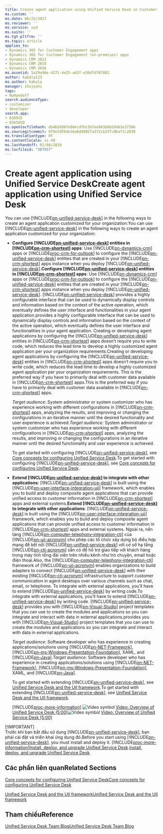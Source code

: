 ```yaml
---
title: Create agent application using Unified Service Desk in Customer Engagement apps | MicrosoftDocs
ms.custom: ''
ms.date: 08/23/2017
ms.reviewer: ''
ms.service: usd
ms.suite: ''
ms.tgt-pltfrm: ''
ms.topic: article
applies_to:
- Dynamics 365 for Customer Engagement apps
- Dynamics 365 for Customer Engagement (on-premises) apps
- Dynamics CRM 2013
- Dynamics CRM 2015
- Dynamics CRM 2016
ms.assetid: 5a29a96e-4271-4e25-a42f-e36d7d707882
author: kabala123
ms.author: kabala
manager: shujoshi
tags:
- NoHandoff
search.audienceType:
- customizer
- developer
search.app:
- D365CE
- D365USD
ms.openlocfilehash: db4b2609fe80ecdfbc3b7ee803b8b2d461e37306
ms.sourcegitcommit: 9f0efd59de16a6d9902fa372cb25fc0baf1c2838
ms.translationtype: HT
ms.contentlocale: vi-VN
ms.lasthandoff: 01/08/2019
ms.locfileid: "387557"
---
```

# <a name="create-agent-application-using-unified-service-desk"></a><span data-ttu-id="09a75-102">Create agent application using Unified Service Desk</span><span class="sxs-lookup"><span data-stu-id="09a75-102">Create agent application using Unified Service Desk</span></span>
 <span data-ttu-id="09a75-103">You can use [!INCLUDE[pn-unified-service-desk](../includes/pn-unified-service-desk.md)] in the following ways to create an agent application customized for your organization:</span><span class="sxs-lookup"><span data-stu-id="09a75-103">You can use [!INCLUDE[pn-unified-service-desk](../includes/pn-unified-service-desk.md)] in the following ways to create an agent application customized for your organization:</span></span>  
  
- <span data-ttu-id="09a75-104">**Configure [!INCLUDE[pn-unified-service-desk](../includes/pn-unified-service-desk.md)] entities in [!INCLUDE[pn-crm-shortest](../includes/pn-crm-shortest.md)] apps**: Use [!INCLUDE[pn-dynamics-crm](../includes/pn-dynamics-crm.md)] apps or [!INCLUDE[proc-crm-for-outlook](../includes/proc-crm-for-outlook.md)] to configure the [!INCLUDE[pn-unified-service-desk](../includes/pn-unified-service-desk.md)] entities that are created in your [!INCLUDE[pn-crm-shortest](../includes/pn-crm-shortest.md)] apps instance when you deploy [!INCLUDE[pn-unified-service-desk](../includes/pn-unified-service-desk.md)].</span><span class="sxs-lookup"><span data-stu-id="09a75-104">**Configure [!INCLUDE[pn-unified-service-desk](../includes/pn-unified-service-desk.md)] entities in [!INCLUDE[pn-crm-shortest](../includes/pn-crm-shortest.md)] apps**: Use [!INCLUDE[pn-dynamics-crm](../includes/pn-dynamics-crm.md)] apps or [!INCLUDE[proc-crm-for-outlook](../includes/proc-crm-for-outlook.md)] to configure the [!INCLUDE[pn-unified-service-desk](../includes/pn-unified-service-desk.md)] entities that are created in your [!INCLUDE[pn-crm-shortest](../includes/pn-crm-shortest.md)] apps instance when you deploy [!INCLUDE[pn-unified-service-desk](../includes/pn-unified-service-desk.md)].</span></span> [!INCLUDE[pn-unified-service-desk](../includes/pn-unified-service-desk.md)] <span data-ttu-id="09a75-105">provides a highly configurable interface that can be used to dynamically display controls and information based on the context of the active operation, which eventually defines the user interface and functionalities in your agent application.</span><span class="sxs-lookup"><span data-stu-id="09a75-105">provides a highly configurable interface that can be used to dynamically display controls and information based on the context of the active operation, which eventually defines the user interface and functionalities in your agent application.</span></span> <span data-ttu-id="09a75-106">Creating or developing agent applications by configuring the [!INCLUDE[pn-unified-service-desk](../includes/pn-unified-service-desk.md)] entities in [!INCLUDE[pn-crm-shortest](../includes/pn-crm-shortest.md)] apps doesn’t require you to write code, which reduces the lead time to develop a highly customized agent application per your organization requirements.</span><span class="sxs-lookup"><span data-stu-id="09a75-106">Creating or developing agent applications by configuring the [!INCLUDE[pn-unified-service-desk](../includes/pn-unified-service-desk.md)] entities in [!INCLUDE[pn-crm-shortest](../includes/pn-crm-shortest.md)] apps doesn’t require you to write code, which reduces the lead time to develop a highly customized agent application per your organization requirements.</span></span> <span data-ttu-id="09a75-107">This is the preferred way if you have to primarily deal with customer data available in [!INCLUDE[pn-crm-shortest](../includes/pn-crm-shortest.md)] apps.</span><span class="sxs-lookup"><span data-stu-id="09a75-107">This is the preferred way if you have to primarily deal with customer data available in [!INCLUDE[pn-crm-shortest](../includes/pn-crm-shortest.md)] apps.</span></span>  
  
   <span data-ttu-id="09a75-108">*Target audience*: System administrator or system customizer who has experience working with different configurations in [!INCLUDE[pn-crm-shortest](../includes/pn-crm-shortest.md)] apps, analyzing the results, and improving or changing the configurations in an iterative manner until the desired functionality and user experience is achieved.</span><span class="sxs-lookup"><span data-stu-id="09a75-108">*Target audience*: System administrator or system customizer who has experience working with different configurations in [!INCLUDE[pn-crm-shortest](../includes/pn-crm-shortest.md)] apps, analyzing the results, and improving or changing the configurations in an iterative manner until the desired functionality and user experience is achieved.</span></span>  
  
   <span data-ttu-id="09a75-109">To get started with configuring [!INCLUDE[pn-unified-service-desk](../includes/pn-unified-service-desk.md)], see [Core concepts for configuring Unified Service Desk](core-concepts-for-configuring-unified-service-desk.md).</span><span class="sxs-lookup"><span data-stu-id="09a75-109">To get started with configuring [!INCLUDE[pn-unified-service-desk](../includes/pn-unified-service-desk.md)], see [Core concepts for configuring Unified Service Desk](core-concepts-for-configuring-unified-service-desk.md).</span></span>  
  
- <span data-ttu-id="09a75-110">**Extend [!INCLUDE[pn-unified-service-desk](../includes/pn-unified-service-desk.md)] to integrate with other applications**: [!INCLUDE[pn-unified-service-desk](../includes/pn-unified-service-desk.md)] is built using the [!INCLUDE[pn-user-interface-integration-uii](../includes/pn-user-interface-integration-uii.md)] framework, which enables you to build and deploy composite agent applications that can provide unified access to customer information in [!INCLUDE[pn-crm-shortest](../includes/pn-crm-shortest.md)] apps and external systems.</span><span class="sxs-lookup"><span data-stu-id="09a75-110">**Extend [!INCLUDE[pn-unified-service-desk](../includes/pn-unified-service-desk.md)] to integrate with other applications**: [!INCLUDE[pn-unified-service-desk](../includes/pn-unified-service-desk.md)] is built using the [!INCLUDE[pn-user-interface-integration-uii](../includes/pn-user-interface-integration-uii.md)] framework, which enables you to build and deploy composite agent applications that can provide unified access to customer information in [!INCLUDE[pn-crm-shortest](../includes/pn-crm-shortest.md)] apps and external systems.</span></span> <span data-ttu-id="09a75-111">Ngoài ra, nền tảng [!INCLUDE[pn-computer-telephony-integration-cti](../includes/pn-computer-telephony-integration-cti.md)] của [!INCLUDE[pn-uii-acronym](../includes/pn-uii-acronym.md)] cho phép các tổ chức xây dựng bộ điều hợp mạng để kết nối [!INCLUDE[pn-unified-service-desk](../includes/pn-unified-service-desk.md)] với cơ sở hạ tầng [!INCLUDE[pn-cti-acronym](../includes/pn-cti-acronym.md)] sẵn có để hỗ trợ giao tiếp với khách hàng trong máy tính tổng đài viên trên nhiều kênh như trò chuyện, email hoặc điện thoại.</span><span class="sxs-lookup"><span data-stu-id="09a75-111">Also, the [!INCLUDE[pn-computer-telephony-integration-cti](../includes/pn-computer-telephony-integration-cti.md)] framework of [!INCLUDE[pn-uii-acronym](../includes/pn-uii-acronym.md)] enables organizations to build adapters to connect [!INCLUDE[pn-unified-service-desk](../includes/pn-unified-service-desk.md)] with their existing [!INCLUDE[pn-cti-acronym](../includes/pn-cti-acronym.md)] infrastructure to support customer communication in agent desktops over various channels such as chat, email, or telephone.</span></span> <span data-ttu-id="09a75-112">To integrate with external applications, you’ll have to extend [!INCLUDE[pn-unified-service-desk](../includes/pn-unified-service-desk.md)] by writing code.</span><span class="sxs-lookup"><span data-stu-id="09a75-112">To integrate with external applications, you’ll have to extend [!INCLUDE[pn-unified-service-desk](../includes/pn-unified-service-desk.md)] by writing code.</span></span> [!INCLUDE[pn-unified-service-desk](../includes/pn-unified-service-desk.md)] <span data-ttu-id="09a75-113">provides you with [!INCLUDE[pn-Visual-Studio](../includes/pn-Visual-Studio.md)] project templates that you can use to create the modules and applications so you can integrate and interact with data in external applications.</span><span class="sxs-lookup"><span data-stu-id="09a75-113">provides you with [!INCLUDE[pn-Visual-Studio](../includes/pn-Visual-Studio.md)] project templates that you can use to create the modules and applications so you can integrate and interact with data in external applications.</span></span>  
  
   <span data-ttu-id="09a75-114">*Target audience*:   Software developer who has experience in creating applications/solutions using [!INCLUDE[pn-NET-Framework](../includes/pn-NET-Framework.md)], [!INCLUDE[pn-ms-Windows-Presentation-Foundation](../includes/pn-ms-Windows-Presentation-Foundation.md)], XAML, and [!INCLUDE[pn-Java](../includes/pn-Java.md)].</span><span class="sxs-lookup"><span data-stu-id="09a75-114">*Target audience*:   Software developer who has experience in creating applications/solutions using [!INCLUDE[pn-NET-Framework](../includes/pn-NET-Framework.md)], [!INCLUDE[pn-ms-Windows-Presentation-Foundation](../includes/pn-ms-Windows-Presentation-Foundation.md)], XAML, and [!INCLUDE[pn-Java](../includes/pn-Java.md)].</span></span>  
  
   <span data-ttu-id="09a75-115">To get started with extending [!INCLUDE[pn-unified-service-desk](../includes/pn-unified-service-desk.md)], see [Unified Service Desk and the UII framework](unified-service-desk-uii-framework.md).</span><span class="sxs-lookup"><span data-stu-id="09a75-115">To get started with extending [!INCLUDE[pn-unified-service-desk](../includes/pn-unified-service-desk.md)], see [Unified Service Desk and the UII framework](unified-service-desk-uii-framework.md).</span></span>  
  
  [!INCLUDE[proc-more-information](../includes/proc-more-information.md)] <span data-ttu-id="09a75-116">![Video symbol](./media/usd-video-thumbnail.png "Video symbol") [Video: Overview of Unified Service Desk (5:00)](http://go.microsoft.com/fwlink/p/?LinkId=506900)</span><span class="sxs-lookup"><span data-stu-id="09a75-116">![Video symbol](./media/usd-video-thumbnail.png "Video symbol") [Video: Overview of Unified Service Desk (5:00)](http://go.microsoft.com/fwlink/p/?LinkId=506900)</span></span>  
  
[!IMPORTANT]  
<span data-ttu-id="09a75-117">Trước khi bạn bắt đầu sử dụng [!INCLUDE[pn-unified-service-desk](../includes/pn-unified-service-desk.md)], bạn phải cài đặt và triển khai ứng dụng đó.</span><span class="sxs-lookup"><span data-stu-id="09a75-117">Before you start using [!INCLUDE[pn-unified-service-desk](../includes/pn-unified-service-desk.md)], you must install and deploy it.</span></span> [!INCLUDE[proc-more-information](../includes/proc-more-information.md)]<span data-ttu-id="09a75-118">[Install, deploy, and upgrade Unified Service Desk](../unified-service-desk/admin/install-upgrade-deploy-unified-service-desk.md).</span><span class="sxs-lookup"><span data-stu-id="09a75-118">[Install, deploy, and upgrade Unified Service Desk](../unified-service-desk/admin/install-upgrade-deploy-unified-service-desk.md).</span></span>  
    
  
## <a name="related-sections"></a><span data-ttu-id="09a75-119">Các phần liên quan</span><span class="sxs-lookup"><span data-stu-id="09a75-119">Related Sections</span></span>  

[<span data-ttu-id="09a75-120">Core concepts for configuring Unified Service Desk</span><span class="sxs-lookup"><span data-stu-id="09a75-120">Core concepts for configuring Unified Service Desk</span></span>](core-concepts-for-configuring-unified-service-desk.md)  
  
[<span data-ttu-id="09a75-121">Unified Service Desk and the UII framework</span><span class="sxs-lookup"><span data-stu-id="09a75-121">Unified Service Desk and the UII framework</span></span>](unified-service-desk-uii-framework.md)
 
  
## <a name="reference"></a><span data-ttu-id="09a75-122">Tham chiếu</span><span class="sxs-lookup"><span data-stu-id="09a75-122">Reference</span></span>  
 
 [<span data-ttu-id="09a75-123">Unified Service Desk Team Blog</span><span class="sxs-lookup"><span data-stu-id="09a75-123">Unified Service Desk Team Blog</span></span>](http://blogs.msdn.com/b/usd/)
